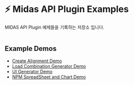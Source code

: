 # :zap: Midas API Plugin Examples
MIDAS API Plugin 예제들을 기록하는 저장소 입니다.
<br /><br />

## Example Demos
- [Create Alignment Demo](https://kh1012.github.io/sproj-examples/create-alignment)
- [Load Combination Generator Demo](https://kh1012.github.io/sproj-examples/load-combination-generator)
- [UI Generator Demo](https://kh1012.github.io/sproj-examples/ui-generator)
- [NPM SpreadSheet and Chart Demo](https://kh1012.github.io/sproj-examples/npm-spreadsheet-chart)
